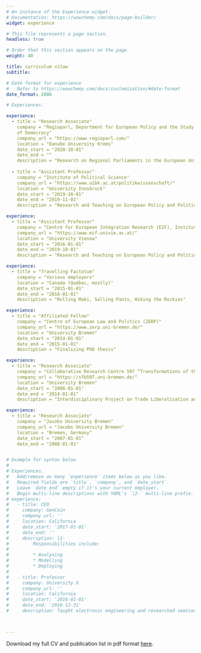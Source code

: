 ```yaml
---
# An instance of the Experience widget.
# Documentation: https://wowchemy.com/docs/page-builder/
widget: experience

# This file represents a page section.
headless: true

# Order that this section appears on the page.
weight: 40

title: curriculum vitaw
subtitle:

# Date format for experience
#   Refer to https://wowchemy.com/docs/customization/#date-format
date_format: 2006

# Experiences.

experience:
  - title = "Research Associate"
    company = "Regioparl, Department for European Policy and the Study
    of Democracy"
    company_url = "https://www.regioparl.com/"
    location = "Danube University Krems"
    date_start = "2020-10-01"
    date_end = ""
    description = "Research on Regional Parliaments in the European Union"
  
  - title = "Assistant Professor"
    company = "Institute of Political Science"
    company_url = "https://www.uibk.ac.at/politikwissenschaft/"
    location = "University Innsbruck"
    date_start = "2019-10-01"
    date_end = "2019-11-01"
    description = "Research and Teaching on European Policy and Politics"

experience:
  - title = "Assistant Professor"
    company = "Centre for European Integration Research (EIF), Institute for Political Science"
    company_url = "https://www.eif.univie.ac.at/"
    location = "University Vienna"
    date_start = "2016-01-01"
    date_end = "2019-10-01"
    description = "Research and Teaching on European Policy and Politics"

experience:
  - title = "Travelling Factotum"
    company = "Various employers"
    location = "Canada (Québec, mostly)"
    date_start = "2015-01-01"
    date_end = "2016-01-01"
    description = "Rolling Maki, Selling Pants, Hiking the Rockies"

experience:
  - title = "Affiliated Fellow"
    company = "Centre of European Law and Politics (ZERP)"
    company_url = "https://www.zerp.uni-bremen.de/"
    location = "University Bremen"
    date_start = "2014-01-01"
    date_end = "2015-01-01"
    description = "Finalizing PhD thesis"

experience:
  - title = "Research Associate"
    company = "Collaborative Research Centre 597 “Transformations of the State”"
    company_url = "https://sfb597.uni-bremen.de/"
    location = "University Bremen"
    date_start = "2008-01-01"
    date_end = "2014-01-01"
    description = "Interdisciplinary Project on Trade Liberalisation and Social Regulation"

experience:
  - title = "Research Associate"
    company = "Jacobs University Bremen"
    company_url = "Jacobs University Bremen"
    location = "Bremen, Germany"
    date_start = "2007-01-01"
    date_end = "2008-01-01"


# Example for syntax below
#
# Experiences.
#   Add/remove as many `experience` items below as you like.
#   Required fields are `title`, `company`, and `date_start`.
#   Leave `date_end` empty if it's your current employer.
#   Begin multi-line descriptions with YAML's `|2-` multi-line prefix.
# experience:
#   - title: CEO
#     company: GenCoin
#     company_url: ''
#     location: California
#     date_start: '2017-01-01'
#     date_end: ''
#     description: |2-
#         Responsibilities include:
#         
#         * Analysing
#         * Modelling
#         * Deploying
#         
#   - title: Professor
#     company: University X
#     company_url: ''
#     location: California
#     date_start: '2016-01-01'
#     date_end: '2016-12-31'
#     description: Taught electronic engineering and researched semiconductor physics.



---
```


Download my full CV and publication list in pdf format [here](files/cv.pdf).
